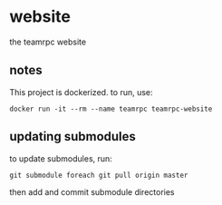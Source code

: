 # website
the teamrpc website


## notes

This project is dockerized. to run, use:

    docker run -it --rm --name teamrpc teamrpc-website



## updating submodules

to update submodules, run:

```
git submodule foreach git pull origin master
```

then add and commit submodule directories